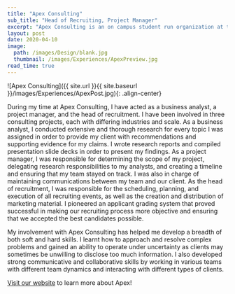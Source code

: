 ```yaml
---
title: "Apex Consulting"
sub_title: "Head of Recruiting, Project Manager"
excerpt: "Apex Consulting is an on campus student run organization at the University of Michigan dedicated to providing pro bono consulting services to local Michigan clientele."
layout: post
date: 2020-04-10
image:
  path: /images/Design/blank.jpg
  thumbnail: /images/Experiences/ApexPreview.jpg
read_time: true
---
```


![Apex Consulting]({{ site.url }}{{ site.baseurl }}/images/Experiences/ApexPost.jpg){: .align-center}

 During my time at Apex Consulting, I have acted as a business analyst, a project manager, and the head of recruitment. I have been involved in three consulting projects, each with differing industries and scale. As a business analyst, I conducted extensive and thorough research for every topic I was assigned in order to provide my client with recommendations and supporting evidence for my claims. I wrote research reports and compiled presentation slide decks in order to present my findings. As a project manager, I was responsible for determining the scope of my project, delegating research responsibilities to my analysts, and creating a timeline and ensuring that my team stayed on track. I was also in charge of maintaining communications between my team and our client. As the head of recruitment, I was responsible for the scheduling, planning, and execution of all recruiting events, as well as the creation and distribution of marketing material. I pioneered an applicant grading system that proved successful in making our recruiting process more objective and ensuring that we accepted the best candidates possible.

My involvement with Apex Consulting has helped me develop a breadth of both soft and hard skills. I learnt how to approach and resolve complex problems and gained an ability to operate under uncertainty as clients may sometimes be unwilling to disclose too much information. I also developed strong communicative and collaborative skills by working in various teams with different team dynamics and interacting with different types of clients.

[Visit our website](http://www.apexconsulting.org/) to learn more about Apex!
